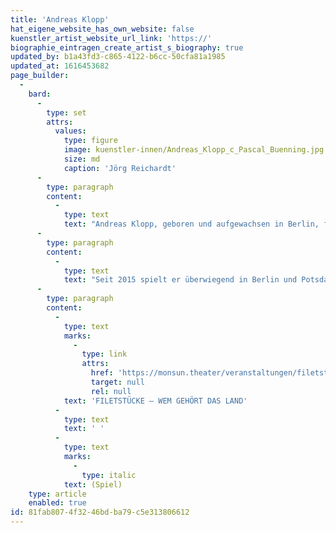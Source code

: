 ```yaml
---
title: 'Andreas Klopp'
hat_eigene_website_has_own_website: false
kuenstler_artist_website_url_link: 'https://'
biographie_eintragen_create_artist_s_biography: true
updated_by: b1a43fd3-c865-4122-b6cc-50cfa81a1985
updated_at: 1616453682
page_builder:
  -
    bard:
      -
        type: set
        attrs:
          values:
            type: figure
            image: kuenstler-innen/Andreas_Klopp_c_Pascal_Buenning.jpg
            size: md
            caption: 'Jörg Reichardt'
      -
        type: paragraph
        content:
          -
            type: text
            text: "Andreas Klopp, geboren und aufgewachsen in Berlin, findet nach einem abgebrochenem Geschichtsstudium zum Schauspiel.\_Nach seinem erfolgreichen Abschluß am Europäischen Theater Institut Berlin 2009 geht er zunächst in ein Festengagement an die Landesbühne Sachsen-Anhalt, um sich nach 2 Jahren der freien Szene zuzuwenden. Er ist in zahlreichen Produktionen im Ballhaus Ost Berlin, Landungsbrücken Frankfurt, Eisfabrik Hannover und im Sommertheater Ludwigsburg zu sehen."
      -
        type: paragraph
        content:
          -
            type: text
            text: "Seit 2015 spielt er überwiegend in Berlin und Potsdam an verschiedenen Theatern, unter anderem im Pfefferberg Theater und an der Vaganten Bühne sowie beim Poetenpack.\_"
      -
        type: paragraph
        content:
          -
            type: text
            marks:
              -
                type: link
                attrs:
                  href: 'https://monsun.theater/veranstaltungen/filetstuecke'
                  target: null
                  rel: null
            text: 'FILETSTÜCKE – WEM GEHÖRT DAS LAND'
          -
            type: text
            text: ' '
          -
            type: text
            marks:
              -
                type: italic
            text: (Spiel)
    type: article
    enabled: true
id: 81fab807-4f32-46bd-ba79-c5e313806612
---
```

